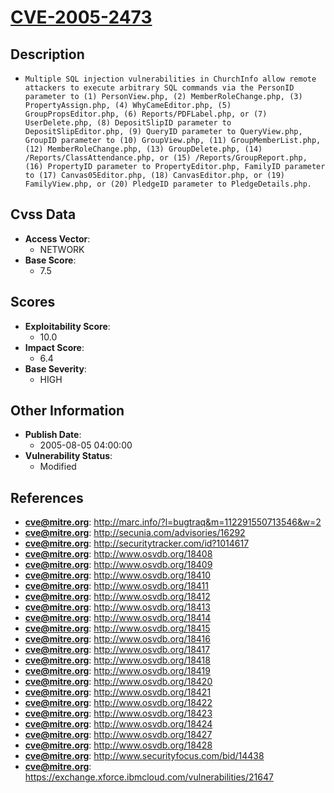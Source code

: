 
# [CVE-2005-2473](https://cve.mitre.org/cgi-bin/cvename.cgi?name=CVE-2005-2473)

## Description

- `Multiple SQL injection vulnerabilities in ChurchInfo allow remote attackers to execute arbitrary SQL commands via the PersonID parameter to (1) PersonView.php, (2) MemberRoleChange.php, (3) PropertyAssign.php, (4) WhyCameEditor.php, (5) GroupPropsEditor.php, (6) Reports/PDFLabel.php, or (7) UserDelete.php, (8) DepositSlipID parameter to DepositSlipEditor.php, (9) QueryID parameter to QueryView.php, GroupID parameter to (10) GroupView.php, (11) GroupMemberList.php, (12) MemberRoleChange.php, (13) GroupDelete.php, (14) /Reports/ClassAttendance.php, or (15) /Reports/GroupReport.php, (16) PropertyID parameter to PropertyEditor.php, FamilyID parameter to (17) Canvas05Editor.php, (18) CanvasEditor.php, or (19) FamilyView.php, or (20) PledgeID parameter to PledgeDetails.php.`

## Cvss Data

- **Access Vector**:
  - NETWORK
- **Base Score**:
  - 7.5

## Scores

- **Exploitability Score**:
  - 10.0
- **Impact Score**:
  - 6.4
- **Base Severity**:
  - HIGH

## Other Information

- **Publish Date**:
  - 2005-08-05 04:00:00
- **Vulnerability Status**:
  - Modified

## References

- **cve@mitre.org**: http://marc.info/?l=bugtraq&m=112291550713546&w=2
- **cve@mitre.org**: http://secunia.com/advisories/16292
- **cve@mitre.org**: http://securitytracker.com/id?1014617
- **cve@mitre.org**: http://www.osvdb.org/18408
- **cve@mitre.org**: http://www.osvdb.org/18409
- **cve@mitre.org**: http://www.osvdb.org/18410
- **cve@mitre.org**: http://www.osvdb.org/18411
- **cve@mitre.org**: http://www.osvdb.org/18412
- **cve@mitre.org**: http://www.osvdb.org/18413
- **cve@mitre.org**: http://www.osvdb.org/18414
- **cve@mitre.org**: http://www.osvdb.org/18415
- **cve@mitre.org**: http://www.osvdb.org/18416
- **cve@mitre.org**: http://www.osvdb.org/18417
- **cve@mitre.org**: http://www.osvdb.org/18418
- **cve@mitre.org**: http://www.osvdb.org/18419
- **cve@mitre.org**: http://www.osvdb.org/18420
- **cve@mitre.org**: http://www.osvdb.org/18421
- **cve@mitre.org**: http://www.osvdb.org/18422
- **cve@mitre.org**: http://www.osvdb.org/18423
- **cve@mitre.org**: http://www.osvdb.org/18424
- **cve@mitre.org**: http://www.osvdb.org/18427
- **cve@mitre.org**: http://www.osvdb.org/18428
- **cve@mitre.org**: http://www.securityfocus.com/bid/14438
- **cve@mitre.org**: https://exchange.xforce.ibmcloud.com/vulnerabilities/21647
